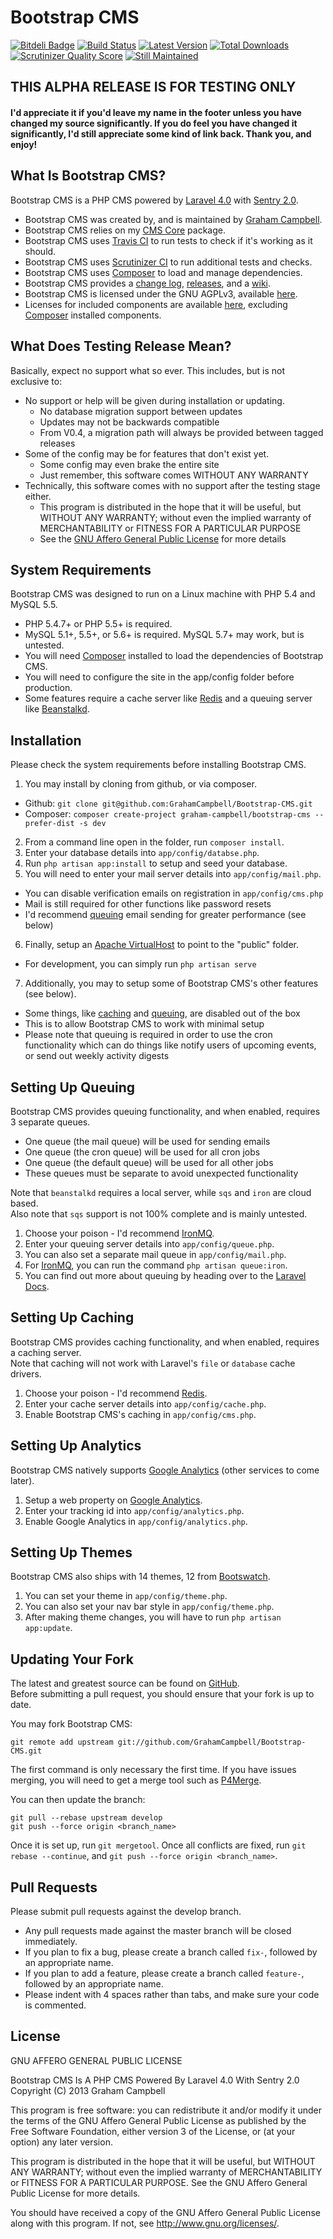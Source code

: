 Bootstrap CMS
=============


[![Bitdeli Badge](https://d2weczhvl823v0.cloudfront.net/GrahamCampbell/Bootstrap-CMS/trend.png)](https://bitdeli.com/free "Bitdeli Badge")
[![Build Status](https://travis-ci.org/GrahamCampbell/Bootstrap-CMS.png?branch=master)](https://travis-ci.org/GrahamCampbell/Bootstrap-CMS)
[![Latest Version](https://poser.pugx.org/graham-campbell/bootstrap-cms/v/stable.png)](https://packagist.org/packages/graham-campbell/bootstrap-cms)
[![Total Downloads](https://poser.pugx.org/graham-campbell/bootstrap-cms/downloads.png)](https://packagist.org/packages/graham-campbell/bootstrap-cms)
[![Scrutinizer Quality Score](https://scrutinizer-ci.com/g/GrahamCampbell/Bootstrap-CMS/badges/quality-score.png?s=df19b33e11d486109decb5c9c78b1d7d049ddde6)](https://scrutinizer-ci.com/g/GrahamCampbell/Bootstrap-CMS)
[![Still Maintained](http://stillmaintained.com/GrahamCampbell/Bootstrap-CMS.png)](http://stillmaintained.com/GrahamCampbell/Bootstrap-CMS)


## THIS ALPHA RELEASE IS FOR TESTING ONLY

#### I'd appreciate it if you'd leave my name in the footer unless you have changed my source significantly. If you do feel you have changed it significantly, I'd still appreciate some kind of link back. Thank you, and enjoy!


## What Is Bootstrap CMS?

Bootstrap CMS is a PHP CMS powered by [Laravel 4.0](http://laravel.com) with [Sentry 2.0](http://docs.cartalyst.com/sentry-2).  

* Bootstrap CMS was created by, and is maintained by [Graham Campbell](https://github.com/GrahamCampbell).  
* Bootstrap CMS relies on my [CMS Core](https://github.com/GrahamCampbell/CMS-Core) package.  
* Bootstrap CMS uses [Travis CI](https://travis-ci.org/GrahamCampbell/Bootstrap-CMS) to run tests to check if it's working as it should.  
* Bootstrap CMS uses [Scrutinizer CI](https://scrutinizer-ci.com/g/GrahamCampbell/Bootstrap-CMS) to run additional tests and checks.  
* Bootstrap CMS uses [Composer](https://getcomposer.org) to load and manage dependencies.  
* Bootstrap CMS provides a [change log](https://github.com/GrahamCampbell/Bootstrap-CMS/blob/master/CHANGELOG.md), [releases](https://github.com/GrahamCampbell/Bootstrap-CMS/releases), and a [wiki](https://github.com/GrahamCampbell/Bootstrap-CMS/wiki).  
* Bootstrap CMS is licensed under the GNU AGPLv3, available [here](https://github.com/GrahamCampbell/Bootstrap-CMS/blob/master/LICENSE.md).  
* Licenses for included components are available [here](https://github.com/GrahamCampbell/Bootstrap-CMS/tree/master/licenses), excluding [Composer](https://getcomposer.org) installed components.  


## What Does Testing Release Mean?

Basically, expect no support what so ever. This includes, but is not exclusive to:  

* No support or help will be given during installation or updating.  
  * No database migration support between updates
  * Updates may not be backwards compatible
  * From V0.4, a migration path will always be provided between tagged releases
* Some of the config may be for features that don't exist yet.  
  * Some config may even brake the entire site
  * Just remember, this software comes WITHOUT ANY WARRANTY
* Technically, this software comes with no support after the testing stage either.  
  * This program is distributed in the hope that it will be useful, but WITHOUT ANY WARRANTY; without even the implied warranty of MERCHANTABILITY or FITNESS FOR A PARTICULAR PURPOSE
  * See the [GNU Affero General Public License](http://www.gnu.org/licenses/agpl-3.0.html) for more details


## System Requirements

Bootstrap CMS was designed to run on a Linux machine with PHP 5.4 and MySQL 5.5.  

* PHP 5.4.7+ or PHP 5.5+ is required.
* MySQL 5.1+, 5.5+, or 5.6+ is required. MySQL 5.7+ may work, but is untested.  
* You will need [Composer](https://getcomposer.org) installed to load the dependencies of Bootstrap CMS.  
* You will need to configure the site in the app/config folder before production.  
* Some features require a cache server like [Redis](http://redis.io) and a queuing server like [Beanstalkd](http://kr.github.io/beanstalkd).  


## Installation

Please check the system requirements before installing Bootstrap CMS.  

1. You may install by cloning from github, or via composer.  
  * Github: `git clone git@github.com:GrahamCampbell/Bootstrap-CMS.git`
  * Composer: `composer create-project graham-campbell/bootstrap-cms --prefer-dist -s dev`
2. From a command line open in the folder, run `composer install`.  
3. Enter your database details into `app/config/databse.php`.  
4. Run `php artisan app:install` to setup and seed your database.  
5. You will need to enter your mail server details into `app/config/mail.php`.  
  * You can disable verification emails on registration in `app/config/cms.php`
  * Mail is still required for other functions like password resets
  * I'd recommend [queuing](#setting-up-queing) email sending for greater performance (see below)
6. Finally, setup an [Apache VirtualHost](http://httpd.apache.org/docs/current/vhosts/examples.html) to point to the "public" folder.
  * For development, you can simply run `php artisan serve`
7. Additionally, you may to setup some of Bootstrap CMS's other features (see below).  
  * Some things, like [caching](#setting-up-caching) and [queuing](#setting-up-queing), are disabled out of the box
  * This is to allow Bootstrap CMS to work with minimal setup
  * Please note that queuing is required in order to use the cron functionality which can do things like notify users of upcoming events, or send out weekly activity digests


## Setting Up Queuing

Bootstrap CMS provides queuing functionality, and when enabled, requires 3 separate queues.  
  * One queue (the mail queue) will be used for sending emails
  * One queue (the cron queue) will be used for all cron jobs
  * One queue (the default queue) will be used for all other jobs
  * These queues must be separate to avoid unexpected functionality

Note that `beanstalkd` requires a local server, while `sqs` and `iron` are cloud based.  
Also note that `sqs` support is not 100% complete and is mainly untested.  

1. Choose your poison - I'd recommend [IronMQ](http://www.iron.io/mq).  
2. Enter your queuing server details into `app/config/queue.php`.  
3. You can also set a separate mail queue in `app/config/mail.php`.  
4. For [IronMQ](http://www.iron.io/mq), you can run the command `php artisan queue:iron`.  
5. You can find out more about queuing by heading over to the [Laravel Docs](http://laravel.com/docs/queues).  


## Setting Up Caching

Bootstrap CMS provides caching functionality, and when enabled, requires a caching server.  
Note that caching will not work with Laravel's `file` or `database` cache drivers.  

1. Choose your poison - I'd recommend [Redis](http://redis.io).  
2. Enter your cache server details into `app/config/cache.php`.  
3. Enable Bootstrap CMS's caching in `app/config/cms.php`.  


## Setting Up Analytics

Bootstrap CMS natively supports [Google Analytics](http://www.google.com/analytics) (other services to come later).  

1. Setup a web property on [Google Analytics](http://www.google.com/analytics).  
2. Enter your tracking id into `app/config/analytics.php`.  
3. Enable Google Analytics in `app/config/analytics.php`.  


## Setting Up Themes

Bootstrap CMS also ships with 14 themes, 12 from [Bootswatch](http://bootswatch.com).  

1. You can set your theme in `app/config/theme.php`.  
2. You can also set your nav bar style in `app/config/theme.php`.  
3. After making theme changes, you will have to run `php artisan app:update`.  


## Updating Your Fork

The latest and greatest source can be found on [GitHub](https://github.com/GrahamCampbell/Bootstrap-CMS).  
Before submitting a pull request, you should ensure that your fork is up to date.  

You may fork Bootstrap CMS:  

    git remote add upstream git://github.com/GrahamCampbell/Bootstrap-CMS.git

The first command is only necessary the first time. If you have issues merging, you will need to get a merge tool such as [P4Merge](http://perforce.com/product/components/perforce_visual_merge_and_diff_tools).  

You can then update the branch:  

    git pull --rebase upstream develop
    git push --force origin <branch_name>

Once it is set up, run `git mergetool`. Once all conflicts are fixed, run `git rebase --continue`, and `git push --force origin <branch_name>`.  


## Pull Requests

Please submit pull requests against the develop branch.  

* Any pull requests made against the master branch will be closed immediately.  
* If you plan to fix a bug, please create a branch called `fix-`, followed by an appropriate name.  
* If you plan to add a feature, please create a branch called `feature-`, followed by an appropriate name.  
* Please indent with 4 spaces rather than tabs, and make sure your code is commented.  


## License

GNU AFFERO GENERAL PUBLIC LICENSE  

Bootstrap CMS Is A PHP CMS Powered By Laravel 4.0 With Sentry 2.0  
Copyright (C) 2013  Graham Campbell  

This program is free software: you can redistribute it and/or modify
it under the terms of the GNU Affero General Public License as published by
the Free Software Foundation, either version 3 of the License, or
(at your option) any later version.  

This program is distributed in the hope that it will be useful,
but WITHOUT ANY WARRANTY; without even the implied warranty of
MERCHANTABILITY or FITNESS FOR A PARTICULAR PURPOSE.  See the
GNU Affero General Public License for more details.  

You should have received a copy of the GNU Affero General Public License
along with this program.  If not, see <http://www.gnu.org/licenses/>.  
